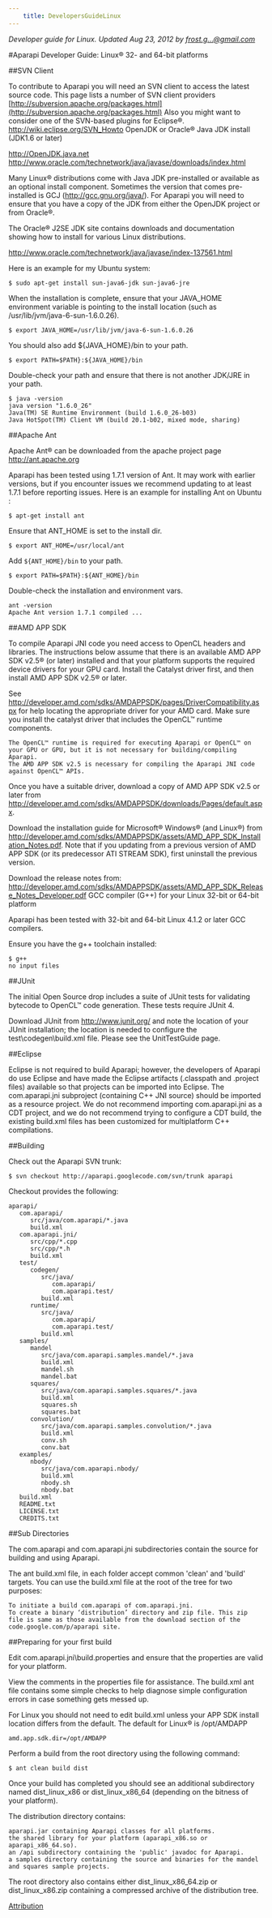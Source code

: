 ```yaml
---
    title: DevelopersGuideLinux
---
```



*Developer guide for Linux. Updated Aug 23, 2012 by frost.g...@gmail.com*

#Aparapi Developer Guide: Linux® 32- and 64-bit platforms

##SVN Client

To contribute to Aparapi you will need an SVN client to access the latest source code. This page lists a number of SVN client providers [http://subversion.apache.org/packages.html](http://subversion.apache.org/packages.html) Also you might want to consider one of the SVN-based plugins for Eclipse®. http://wiki.eclipse.org/SVN_Howto
OpenJDK or Oracle® Java JDK install (JDK1.6 or later)

http://OpenJDK.java.net http://www.oracle.com/technetwork/java/javase/downloads/index.html

Many Linux® distributions come with Java JDK pre-installed or available as an optional install component. Sometimes the version that comes pre-installed is GCJ (http://gcc.gnu.org/java/). For Aparapi you will need to ensure that you have a copy of the JDK from either the OpenJDK project or from Oracle®.

The Oracle® J2SE JDK site contains downloads and documentation showing how to install for various Linux distributions.

http://www.oracle.com/technetwork/java/javase/index-137561.html

Here is an example for my Ubuntu system:

    $ sudo apt-get install sun-java6-jdk sun-java6-jre

When the installation is complete, ensure that your JAVA_HOME environment variable is pointing to the install location (such as /usr/lib/jvm/java-6-sun-1.6.0.26).

    $ export JAVA_HOME=/usr/lib/jvm/java-6-sun-1.6.0.26

You should also add ${JAVA_HOME}/bin to your path.

    $ export PATH=$PATH}:${JAVA_HOME}/bin

Double-check your path and ensure that there is not another JDK/JRE in your path.

    $ java -version
    java version "1.6.0_26"
    Java(TM) SE Runtime Environment (build 1.6.0_26-b03)
    Java HotSpot(TM) Client VM (build 20.1-b02, mixed mode, sharing)

##Apache Ant

Apache Ant® can be downloaded from the apache project page http://ant.apache.org

Aparapi has been tested using 1.7.1 version of Ant. It may work with earlier versions, but if you encounter issues we recommend updating to at least 1.7.1 before reporting issues. Here is an example for installing Ant on Ubuntu :

    $ apt-get install ant

Ensure that ANT_HOME is set to the install dir.

    $ export ANT_HOME=/usr/local/ant

Add `${ANT_HOME}/bin` to your path.

    $ export PATH=$PATH}:${ANT_HOME}/bin

Double-check the installation and environment vars.

    ant -version
    Apache Ant version 1.7.1 compiled ...

##AMD APP SDK

To compile Aparapi JNI code you need access to OpenCL headers and libraries. The instructions below assume that there is an available AMD APP SDK v2.5® (or later) installed and that your platform supports the required device drivers for your GPU card. Install the Catalyst driver first, and then install AMD APP SDK v2.5® or later.

See http://developer.amd.com/sdks/AMDAPPSDK/pages/DriverCompatibility.aspx for help locating the appropriate driver for your AMD card. Make sure you install the catalyst driver that includes the OpenCL™ runtime components.

    The OpenCL™ runtime is required for executing Aparapi or OpenCL™ on your GPU or GPU, but it is not necessary for building/compiling Aparapi.
    The AMD APP SDK v2.5 is necessary for compiling the Aparapi JNI code against OpenCL™ APIs.

Once you have a suitable driver, download a copy of AMD APP SDK v2.5 or later from http://developer.amd.com/sdks/AMDAPPSDK/downloads/Pages/default.aspx.

Download the installation guide for Microsoft® Windows® (and Linux®) from http://developer.amd.com/sdks/AMDAPPSDK/assets/AMD_APP_SDK_Installation_Notes.pdf. Note that if you updating from a previous version of AMD APP SDK (or its predecessor ATI STREAM SDK), first uninstall the previous version.

Download the release notes from: http://developer.amd.com/sdks/AMDAPPSDK/assets/AMD_APP_SDK_Release_Notes_Developer.pdf
GCC compiler (G++) for your Linux 32-bit or 64-bit platform

Aparapi has been tested with 32-bit and 64-bit Linux 4.1.2 or later GCC compilers.

Ensure you have the g++ toolchain installed:

    $ g++
    no input files

##JUnit

The initial Open Source drop includes a suite of JUnit tests for validating bytecode to OpenCL™ code generation. These tests require JUnit 4.

Download JUnit from http://www.junit.org/ and note the location of your JUnit installation; the location is needed to configure the test\codegen\build.xml file. Please see the UnitTestGuide page.

##Eclipse

Eclipse is not required to build Aparapi; however, the developers of Aparapi do use Eclipse and have made the Eclipse artifacts (.classpath and .project files) available so that projects can be imported into Eclipse. The com.aparapi.jni subproject (containing C++ JNI source) should be imported as a resource project. We do not recommend importing com.aparapi.jni as a CDT project, and we do not recommend trying to configure a CDT build, the existing build.xml files has been customized for multiplatform C++ compilations.

##Building

Check out the Aparapi SVN trunk:

    $ svn checkout http://aparapi.googlecode.com/svn/trunk aparapi

Checkout provides the following:

    aparapi/
       com.aparapi/
          src/java/com.aparapi/*.java
          build.xml
       com.aparapi.jni/
          src/cpp/*.cpp
          src/cpp/*.h
          build.xml
       test/
          codegen/
             src/java/
                com.aparapi/
                com.aparapi.test/
             build.xml
          runtime/
             src/java/
                com.aparapi/
                com.aparapi.test/
             build.xml
       samples/
          mandel
             src/java/com.aparapi.samples.mandel/*.java
             build.xml
             mandel.sh
             mandel.bat
          squares/
             src/java/com.aparapi.samples.squares/*.java
             build.xml
             squares.sh
             squares.bat
          convolution/
             src/java/com.aparapi.samples.convolution/*.java
             build.xml
             conv.sh
             conv.bat
       examples/
          nbody/
             src/java/com.aparapi.nbody/
             build.xml
             nbody.sh
             nbody.bat
       build.xml
       README.txt
       LICENSE.txt
       CREDITS.txt

##Sub Directories

The com.aparapi and com.aparapi.jni subdirectories contain the source for building and using Aparapi.

The ant build.xml file, in each folder accept common 'clean' and 'build' targets. You can use the build.xml file at the root of the tree for two purposes:

    To initiate a build com.aparapi of com.aparapi.jni.
    To create a binary ‘distribution’ directory and zip file. This zip file is same as those available from the download section of the code.google.com/p/aparapi site.

##Preparing for your first build

Edit com.aparapi.jni\build.properties and ensure that the properties are valid for your platform.

View the comments in the properties file for assistance. The build.xml ant file contains some simple checks to help diagnose simple configuration errors in case something gets messed up.

For Linux you should not need to edit build.xml unless your APP SDK install location differs from the default. The default for Linux® is /opt/AMDAPP

    amd.app.sdk.dir=/opt/AMDAPP

Perform a build from the root directory using the following command:

    $ ant clean build dist

Once your build has completed you should see an additional subdirectory named dist_linux_x86 or dist_linux_x86_64 (depending on the bitness of your platform).

The distribution directory contains:

    aparapi.jar containing Aparapi classes for all platforms.
    the shared library for your platform (aparapi_x86.so or aparapi_x86_64.so).
    an /api subdirectory containing the 'public' javadoc for Aparapi.
    a samples directory containing the source and binaries for the mandel and squares sample projects.

The root directory also contains either dist_linux_x86_64.zip or dist_linux_x86.zip containing a compressed archive of the distribution tree.

[Attribution](Attribution.md)
